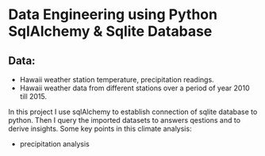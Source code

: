 # Data Engineering using Python SqlAlchemy & Sqlite Database


## Data:
  - Hawaii weather station temperature, precipitation readings.
  - Hawaii weather data from different stations over a period of year 2010 till 2015.

In this project I use sqlAlchemy to establish connection of sqlite database to python. Then I query the imported datasets to answers qestions and to derive insights.
Some key points in this climate analysis:
  - precipitation analysis
  
